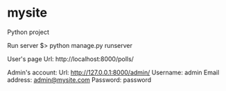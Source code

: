 # mysite
Python project


Run server
$> python manage.py runserver


User's page
Url: http://localhost:8000/polls/


Admin's account:
Url: http://127.0.0.1:8000/admin/
Username: admin
Email address: admin@mysite.com
Password: password
